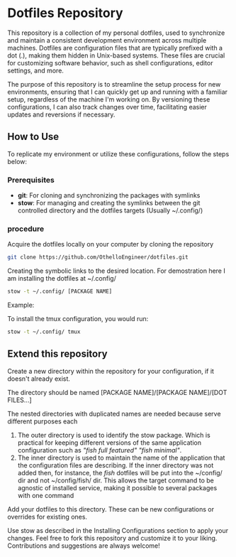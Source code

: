# Dotfiles Repository
This repository is a collection of my personal dotfiles, used to synchronize and maintain a consistent development environment across multiple machines. Dotfiles are configuration files that are typically prefixed with a dot (.), making them hidden in Unix-based systems. These files are crucial for customizing software behavior, such as shell configurations, editor settings, and more.

The purpose of this repository is to streamline the setup process for new environments, ensuring that I can quickly get up and running with a familiar setup, regardless of the machine I'm working on. By versioning these configurations, I can also track changes over time, facilitating easier updates and reversions if necessary.

## How to Use
To replicate my environment or utilize these configurations, follow the steps below:

### Prerequisites
- **git**: For cloning and synchronizing the packages with symlinks
- **stow**: For managing and creating the symlinks between the git controlled directory and the dotfiles targets (Usually ~/.config/)
### procedure 
Acquire the dotfiles locally on your computer by cloning the repository

```bash
git clone https://github.com/OthelloEngineer/dotfiles.git
```

Creating the symbolic links to the desired location. For demostration here I am installing the dotfiles at ~/.config/

```bash
stow -t ~/.config/ [PACKAGE NAME]
```

Example:

To install the tmux configuration, you would run:

```bash
stow -t ~/.config/ tmux 
```

## Extend this repository

Create a new directory within the repository for your configuration, if it doesn't already exist.

The directory should be named [PACKAGE NAME]/[PACKAGE NAME]/[DOT FILES...]

The nested directories with duplicated names are needed because serve different purposes each

1. The outer directory is used to identify the stow package. Which is practical for keeping different versions of the same application configuration such as *"fish full featured"* *"fish minimal"*.
2. The inner directory is used to maintain the name of the application that the configuration files are describing. If the inner directory was not added then, for instance, the *fish* dotfiles will be put into the ~/config/ dir and not ~/config/fish/ dir. This allows the target command to be agnostic of installed service, making it possible to several packages with one command 

Add your dotfiles to this directory. These can be new configurations or overrides for existing ones.

Use stow as described in the Installing Configurations section to apply your changes.
Feel free to fork this repository and customize it to your liking. Contributions and suggestions are always welcome!
